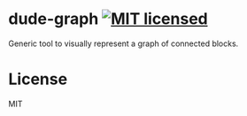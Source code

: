 dude-graph [![MIT licensed](https://img.shields.io/badge/license-MIT-blue.svg)](https://raw.githubusercontent.com/hyperium/hyper/master/LICENSE)
===

Generic tool to visually represent a graph of connected blocks.

License
=======

MIT
